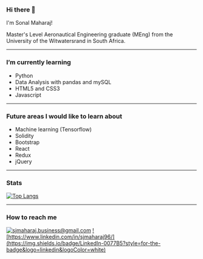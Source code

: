 ### Hi there 👋

<!--
**SJMaharaj/SJMaharaj** is a ✨ _special_ ✨ repository because its `README.md` (this file) appears on your GitHub profile.

Here are some ideas to get you started:
-->
I'm Sonal Maharaj!

Master's Level Aeronautical Engineering graduate (MEng) from the University of the Witwatersrand in South Africa.

---

### I’m currently learning
- Python
- Data Analysis with pandas and mySQL
- HTML5 and CSS3
- Javascript
---

### Future areas I would like to learn about
- Machine learning (Tensorflow)
- Solidity
- Bootstrap 
- React
- Redux
- jQuery
---

### Stats

[![Top Langs](https://github-readme-stats.vercel.app/api/top-langs/?username=SJMaharaj&layout=compact)](https://github.com/SJMaharaj/github-readme-stats)

---

### How to reach me

<a href="mailto:sjmaharaj.business@gmail.com">![sjmaharaj.business@gmail.com](https://img.shields.io/badge/Gmail-D14836?style=for-the-badge&logo=gmail&logoColor=white)</a> <a href="https://www.linkedin.com/in/sjmaharaj96">![https://www.linkedin.com/in/sjmaharaj96/](https://img.shields.io/badge/LinkedIn-0077B5?style=for-the-badge&logo=linkedin&logoColor=white)</a>

